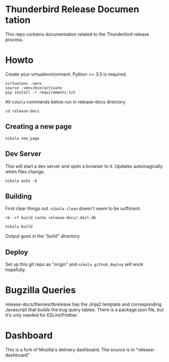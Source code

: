 # Thunderbird Release Documen       tation

This repo contains documentation related to the Thunderbird release process.

# Howto

Create your virtualenvironment. Python >= 3.5 is required.

    virtualenv .venv
    source .venv/bin/activate
    pip install -r requirements.txt
    
All `nikola` commands below run in release-docs directory

    cd release-docs

## Creating a new page

    nikola new_page

## Dev Server

This will start a dev server and open a browser to it. Updates automagically
when files change.

    nikola auto -b

## Building

First clear things out. `nikola clean` doesn't seem to be sufficient.

    rm -rf build cache release-docs/.doit.db
    
    nikola build
    
Output goes in the "build" directory. 
    
## Deploy

Set up this git repo as "origin" and `nikola github_deploy` will work hopefully.

# Bugzilla Queries

release-docs/themes/tbrelease has the Jinja2 template and corresponding
Javascript that builds the bug query tables. There is a package.json file,
but it's only needed for ESLint/Prettier. 

# Dashboard

This is a fork of Mozilla's delivery dashboard. The source is in
"release-dashboard"
